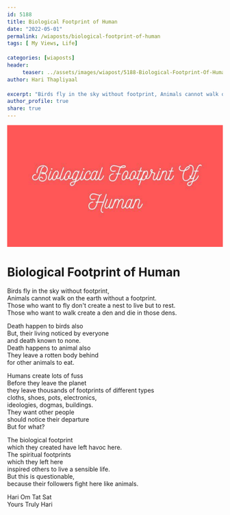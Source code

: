```yaml
---
id: 5188 
title: Biological Footprint of Human
date: "2022-05-01"
permalink: /wiaposts/biological-footprint-of-human
tags: [ My Views, Life]    

categories: [wiaposts] 
header:
     teaser: ../assets/images/wiapost/5188-Biological-Footprint-Of-Human.jpg
author: Hari Thapliyaal 

excerpt: "Birds fly in the sky without footprint, Animals cannot walk on the earth without a footprint. Those who want to fly don't create a nest to live but to rest. Those who want to walk create a den and die"
author_profile: true 
share: true 
---
```

![Biological Footprint of Human](../assets/images/wiapost/5188-Biological-Footprint-Of-Human.jpg)    
    
# Biological Footprint of Human   
        
Birds fly in the sky without footprint,    
Animals cannot walk on the earth without a footprint.    
Those who want to fly don't create a nest to live but to rest.    
Those who want to walk create a den and die in those dens.    
    
Death happen to birds also    
But, their living noticed by everyone     
and death known to none.    
Death happens to animal also    
They leave a rotten body behind     
for other animals to eat.    
    
Humans create lots of fuss    
Before they leave the planet     
they leave thousands of footprints of different types    
cloths, shoes, pots, electronics,     
ideologies, dogmas, buildings.    
They want other people     
should notice their departure    
But for what?    
    
The biological footprint     
which they created have left havoc here.    
The spiritual footprints     
which they left here     
inspired others to live a sensible life.    
But this is questionable,     
because their followers fight here like animals.    
    
Hari Om Tat Sat     
Yours Truly Hari    
